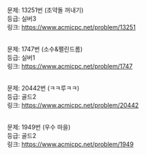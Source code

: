 문제: 13251번 (조약돌 꺼내기) <br/>
등급: 실버3 <br/>
링크: https://www.acmicpc.net/problem/13251 <br/>
 <br/>

문제: 1747번 (소수&팰린드롬) <br/>
등급: 실버1 <br/>
링크: https://www.acmicpc.net/problem/1747 <br/>
 <br/>

문제: 20442번 (ㅋㅋ루ㅋㅋ) <br/>
등급: 골드2 <br/>
링크: https://www.acmicpc.net/problem/20442 <br/>
 <br/>

문제: 1949번 (우수 마을) <br/>
등급: 골드2 <br/>
링크: https://www.acmicpc.net/problem/1949 <br/>
 <br/>
